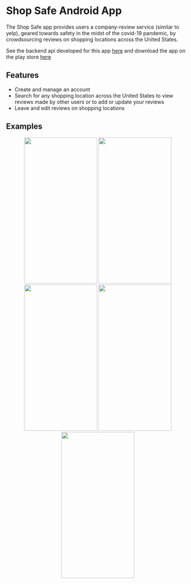 # Shop Safe Android App

The Shop Safe app provides users a company-review service (similar to yelp), geared towards safety in the midst of the covid-19 pandemic, by crowdsourcing reviews on shopping locations across the United States. 

See the backend api developed for this app [here](https://github.com/navn24/shopsafe-api) and download the app on the play store [here](https://play.google.com/store/apps/details?id=com.navn.safeshop)

## Features
- Create and manage an account
- Search for any shopping location across the United States to view reviews made by other users or to add or update your reviews
- Leave and edit reviews on shopping locations

## Examples
<p align="middle">
<img src="https://play-lh.googleusercontent.com/1eKsk2VEyky75fLQ4HJE9a1c2zje6AzIO_9HR0yxmxAZHiUalYycqgLWcffdJJOR6NpZ=w2560-h1440-rw" width="200" height="400">
<img src="https://play-lh.googleusercontent.com/bgQWN0Rnlhpc8o2N_hO2IXo1xHlgfeDfsbf1RH7dRMHLFsdOpdbYowAxdHtw6RmbRfI=w2560-h1440-rw" width="200" height="400">
<img src="https://play-lh.googleusercontent.com/ngGDoWhKJpSPc9XXGUPYf232UnqQEMqphFPvbSkckUYpZoQhUwdb0kfl4QVz3WG8myxQ=w526-h296-rw" width="200" height="400">
<img src="https://play-lh.googleusercontent.com/eMs0qjASdO48OHZw78m_uvwDtuVkqd72jJeQDGKc_UrSpCWy4GtJ6_V-Nl8HwDnpHA=w2560-h1440-rw" width="200" height="400">
<img src="https://play-lh.googleusercontent.com/bQRO2NjL9YBHEFMZTNiyHd2wo4VD73N5Rc8mKpMAkaaFqRUozq_XysEO7VFBTMATbg=w526-h296-rw" width="200" height="400">
</p>
